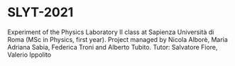 # SLYT-2021
Experiment of the Physics Laboratory II class at Sapienza Università di Roma (MSc in Physics, first year).
Project managed by Nicola Alborè, Maria Adriana Sabia, Federica Troni and Alberto Tubito.
Tutor: Salvatore Fiore, Valerio Ippolito
